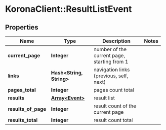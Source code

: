 # KoronaClient::ResultListEvent

## Properties
Name | Type | Description | Notes
------------ | ------------- | ------------- | -------------
**current_page** | **Integer** | number of the current page, starting from 1 | 
**links** | **Hash&lt;String, String&gt;** | navigation links (previous, self, next) | 
**pages_total** | **Integer** | pages count total | 
**results** | [**Array&lt;Event&gt;**](Event.md) | result list | 
**results_of_page** | **Integer** | result count of the current page | 
**results_total** | **Integer** | result count total | 


